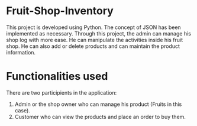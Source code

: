 # Fruit-Shop-Inventory
This project is developed using Python. The concept of JSON has been implemented as necessary. Through this project, the admin can manage his shop log with more ease. He can manipulate the activities inside his fruit shop. He can also add or delete products and can maintain the product information.


# Functionalities used
There are two participients in the application:
1. Admin or the shop owner who can manage his product (Fruits in this case).
2. Customer who can view the products and place an order to buy them.

